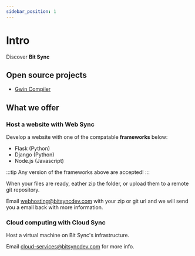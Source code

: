 ```yaml
---
sidebar_position: 1
---
```


# Intro

Discover **Bit Sync**

## Open source projects

- [Gwin Compiler](/docs/category/gwin-compiler)
## What we offer

### Host a website with Web Sync

Develop a website with one of the compatable **frameworks** below:

- Flask (Python)
- Django (Python)
- Node.js (Javascript)

:::tip
Any version of the frameworks above are accepted!
:::

When your files are ready, eather zip the folder, or upload them to a remote git repository.

Email [webhosting@bitsyncdev.com](mailto:webhosting@bitsyncdev.com) with your zip or git url and we will send you a email back with more information.

### Cloud computing with Cloud Sync

Host a virtual machine on Bit Sync's infrastructure.

Email [cloud-services@bitsyncdev.com](mailto:cloud-services@bitsyncdev.com) for more info.